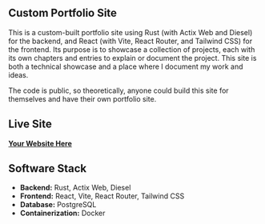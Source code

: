 ## Custom Portfolio Site

This is a custom-built portfolio site using Rust (with Actix Web and Diesel) for the backend, and React (with Vite, React Router, and Tailwind CSS) for the frontend. Its purpose is to showcase a collection of projects, each with its own chapters and entries to explain or document the project. This site is both a technical showcase and a place where I document my work and ideas.

The code is public, so theoretically, anyone could build this site for themselves and have their own portfolio site.

## Live Site
**[Your Website Here](https://adam.bocktank.com)**

## Software Stack
- **Backend:** Rust, Actix Web, Diesel
- **Frontend:** React, Vite, React Router, Tailwind CSS
- **Database:** PostgreSQL
- **Containerization:** Docker